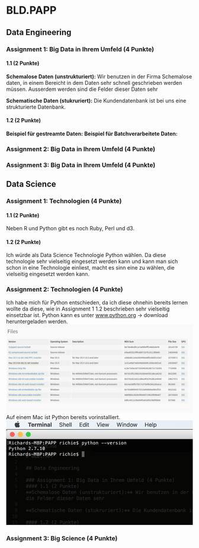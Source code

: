 # BLD.PAPP

## Data Engineering

### Assignment 1: Big Data in Ihrem Umfeld (4 Punkte)
#### 1.1 (2 Punkte)
**Schemalose Daten (unstrukturiert):** Wir benutzen in der Firma Schemalose daten, in einem Bereicht in dem Daten sehr schnell geschrieben werden müssen. Ausserdem werden sind die Felder dieser Daten sehr 

**Schematische Daten (stukruriert):** Die Kundendatenbank ist bei uns eine strukturierte Datenbank.

#### 1.2 (2 Punkte)
**Beispiel für gestreamte Daten:**
**Beispiel für Batchverarbeitete Daten:**

### Assignment 2: Big Data in Ihrem Umfeld (4 Punkte)

### Assignment 3: Big Data in Ihrem Umfeld (4 Punkte)

## Data Science

### Assignment 1: Technologien (4 Punkte)
#### 1.1 (2 Punkte)
Neben R und Python gibt es noch Ruby, Perl und d3.

#### 1.2 (2 Punkte)
Ich würde als Data Science Technologie Python wählen. Da diese technologie sehr vielseitig eingesetzt werden kann und kann man sich schon in eine Technologie einliest, macht es sinn eine zu wählen, die vielseitig eingesetzt werden kann.

### Assignment 2: Technologien (4 Punkte)
Ich habe mich für Python entschieden, da ich diese ohnehin bereits lernen wollte da diese, wie in Assignment 1 1.2 beschrieben sehr vielseitig einsetzbar ist.
Python kann es unter www.python.org -> download heruntergeladen werden.
![Alt text](python_downlaod.png?raw=true "Downloadseite von python")
Auf einem Mac ist Python bereits vorinstalliert.
![Alt text](python_installed.png "Installierte Arbeitsumgebung auf dem Mac")
### Assignment 3: Big Science (4 Punkte)